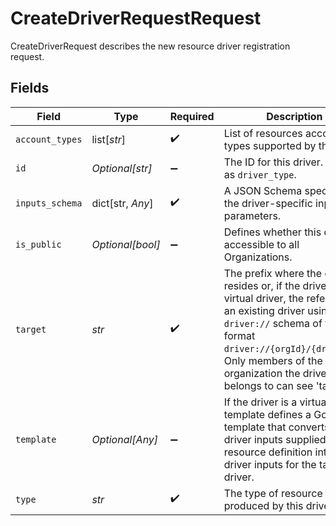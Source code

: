 # CreateDriverRequestRequest

CreateDriverRequest describes the new resource driver registration request.


## Fields

| Field                                                                                                                                                                                                                                                             | Type                                                                                                                                                                                                                                                              | Required                                                                                                                                                                                                                                                          | Description                                                                                                                                                                                                                                                       |
| ----------------------------------------------------------------------------------------------------------------------------------------------------------------------------------------------------------------------------------------------------------------- | ----------------------------------------------------------------------------------------------------------------------------------------------------------------------------------------------------------------------------------------------------------------- | ----------------------------------------------------------------------------------------------------------------------------------------------------------------------------------------------------------------------------------------------------------------- | ----------------------------------------------------------------------------------------------------------------------------------------------------------------------------------------------------------------------------------------------------------------- |
| `account_types`                                                                                                                                                                                                                                                   | list[*str*]                                                                                                                                                                                                                                                       | :heavy_check_mark:                                                                                                                                                                                                                                                | List of resources accounts types supported by the driver                                                                                                                                                                                                          |
| `id`                                                                                                                                                                                                                                                              | *Optional[str]*                                                                                                                                                                                                                                                   | :heavy_minus_sign:                                                                                                                                                                                                                                                | The ID for this driver. Is used as `driver_type`.                                                                                                                                                                                                                 |
| `inputs_schema`                                                                                                                                                                                                                                                   | dict[str, *Any*]                                                                                                                                                                                                                                                  | :heavy_check_mark:                                                                                                                                                                                                                                                | A JSON Schema specifying the driver-specific input parameters.                                                                                                                                                                                                    |
| `is_public`                                                                                                                                                                                                                                                       | *Optional[bool]*                                                                                                                                                                                                                                                  | :heavy_minus_sign:                                                                                                                                                                                                                                                | Defines whether this driver is accessible to all Organizations.                                                                                                                                                                                                   |
| `target`                                                                                                                                                                                                                                                          | *str*                                                                                                                                                                                                                                                             | :heavy_check_mark:                                                                                                                                                                                                                                                | The prefix where the driver resides or, if the driver is a virtual driver, the reference to an existing driver using the `driver://` schema of the format `driver://{orgId}/{driverId}`. Only members of the organization the driver belongs to can see 'target'. |
| `template`                                                                                                                                                                                                                                                        | *Optional[Any]*                                                                                                                                                                                                                                                   | :heavy_minus_sign:                                                                                                                                                                                                                                                | If the driver is a virtual driver, template defines a Go template that converts the driver inputs supplied in the resource definition into the driver inputs for the target driver.                                                                               |
| `type`                                                                                                                                                                                                                                                            | *str*                                                                                                                                                                                                                                                             | :heavy_check_mark:                                                                                                                                                                                                                                                | The type of resource produced by this driver                                                                                                                                                                                                                      |